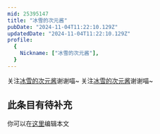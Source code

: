 ```yaml
---
mid: 25395147
title: "冰雪的次元酱"
pubDate: "2024-11-04T11:22:10.129Z"
updatedDate: "2024-11-04T11:22:10.129Z"
profile:
  {
    Nickname: ["冰雪的次元酱"],
  }
---
```


关注[冰雪的次元酱](https://space.bilibili.com/25395147)谢谢喵~ 关注[冰雪的次元酱](https://space.bilibili.com/25395147)谢谢喵~

## 此条目有待补充
你可以在[这里](https://github.com/Yuhanawa/VTuber.ICU/edit/master/src/content/v/冰雪的次元酱/index.md)编辑本文
